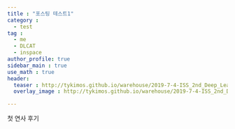 ```yaml
---
title : "포스팅 테스트1"
category :
  - test
tag :
  - me
  - DLCAT
  - inspace
author_profile: true
sidebar_main : true
use_math : true
header:
  teaser : http://tykimos.github.io/warehouse/2019-7-4-ISS_2nd_Deep_Learning_Conference_All_Together_title9.png
  overlay_image : http://tykimos.github.io/warehouse/2019-7-4-ISS_2nd_Deep_Learning_Conference_All_Together_title9.png

---
```

첫 연사 후기

